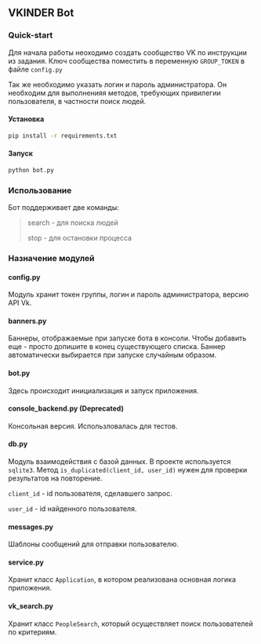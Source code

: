 ## VKINDER Bot

### Quick-start
Для начала работы неоходимо создать сообщество VK по инструкции из задания. Ключ сообщества поместить в переменную 
`GROUP_TOKEN` в файле `config.py`

Так же необходимо указать логин и пароль администратора. Он необходим для выполненияя методов, требующих привилегии
пользователя, в частности поиск людей.

#### Установка

```bash
pip install -r requirements.txt
```

#### Запуск

```bash
python bot.py
```

### Использование
Бот поддерживает две команды:
> search - для поиска людей
> 
> stop - для остановки процесса


### Назначение модулей

#### config.py
Модуль хранит токен группы, логин и пароль администратора, версию API Vk.

#### banners.py
Баннеры, отображаемые при запуске бота в консоли. Чтобы добавить еще - просто допишите в конец существующего списка. 
Баннер автоматически выбирается при запуске случайным образом.

#### bot.py
Здесь происходит инициализация и запуск приложения.

#### console_backend.py (Deprecated)
Консольная версия. Использловалась для тестов.

#### db.py
Модуль взаимодействия с базой данных. В проекте используется `sqlite3`.
Метод `is_duplicated(client_id, user_id)` нужен для проверки результатов на повторение. 

`client_id` - id пользователя,
сделавшего запрос.

`user_id` - id найденного пользователя.

#### messages.py
Шаблоны сообщений для отправки пользователю.

#### service.py
Хранит класс `Application`, в котором реализована основная логика приложения.

#### vk_search.py
Хранит класс `PeopleSearch`, который осуществляет поиск пользователей по критериям.
